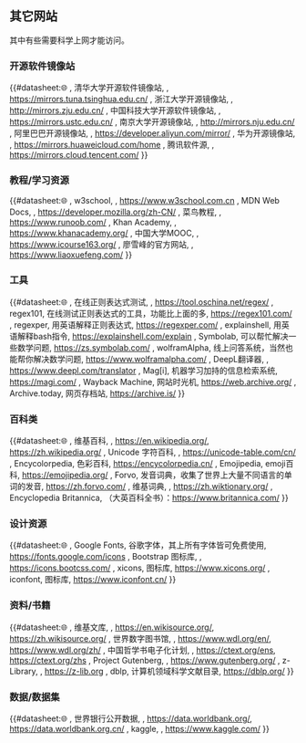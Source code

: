 ## 其它网站

其中有些需要科学上网才能访问。

### 开源软件镜像站

{{#datasheet:🌐
, 清华大学开源软件镜像站, , https://mirrors.tuna.tsinghua.edu.cn/
, 浙江大学开源镜像站, , http://mirrors.zju.edu.cn/
, 中国科技大学开源软件镜像站, , https://mirrors.ustc.edu.cn/
, 南京大学开源镜像站, , http://mirrors.nju.edu.cn/
, 阿里巴巴开源镜像站, , https://developer.aliyun.com/mirror/
, 华为开源镜像站, , https://mirrors.huaweicloud.com/home
, 腾讯软件源, , https://mirrors.cloud.tencent.com/
}}

### 教程/学习资源

{{#datasheet:🌐
, w3school, , https://www.w3school.com.cn
, MDN Web Docs, , https://developer.mozilla.org/zh-CN/
, 菜鸟教程, , https://www.runoob.com/
, Khan Academy, , https://www.khanacademy.org/
, 中国大学MOOC, , https://www.icourse163.org/
, 廖雪峰的官方网站, , https://www.liaoxuefeng.com/
}}

### 工具

{{#datasheet:🌐
, 在线正则表达式测试, , https://tool.oschina.net/regex/
, regex101, 在线测试正则表达式的工具，功能比上面的多, https://regex101.com/
, regexper, 用英语解释正则表达式, https://regexper.com/
, explainshell, 用英语解释bash指令, https://explainshell.com/explain
, Symbolab, 可以帮忙解决一些数学问题, https://zs.symbolab.com/
, wolframAlpha, 线上问答系统，当然也能帮你解决数学问题, https://www.wolframalpha.com/
, DeepL翻译器, , https://www.deepl.com/translator
, Mag[i], 机器学习加持的信息检索系统, https://magi.com/
, Wayback Machine, 网站时光机, https://web.archive.org/
, Archive.today, 网页存档站, https://archive.is/
}}

### 百科类

{{#datasheet:🌐
, 维基百科, , https://en.wikipedia.org/, https://zh.wikipedia.org/
, Unicode 字符百科, , https://unicode-table.com/cn/
, Encycolorpedia, 色彩百科, https://encycolorpedia.cn/
, Emojipedia, emoji百科, https://emojipedia.org/
, Forvo, 发音词典，收集了世界上大量不同语言的单词的发音, https://zh.forvo.com/
, 维基词典, , https://zh.wiktionary.org/
, Encyclopedia Britannica, （大英百科全书）：https://www.britannica.com/
}}

### 设计资源

{{#datasheet:🌐
, Google Fonts, 谷歌字体，其上所有字体皆可免费使用, https://fonts.google.com/icons
, Bootstrap 图标库, , https://icons.bootcss.com/
, xicons, 图标库, https://www.xicons.org/
, iconfont, 图标库, https://www.iconfont.cn/
}}

### 资料/书籍

{{#datasheet:🌐
, 维基文库, , https://en.wikisource.org/, https://zh.wikisource.org/
, 世界数字图书馆, , https://www.wdl.org/en/, https://www.wdl.org/zh/
, 中国哲学书电子化计划, , https://ctext.org/ens, https://ctext.org/zhs
, Project Gutenberg, , https://www.gutenberg.org/
, z-Library, , https://z-lib.org
, dblp, 计算机领域科学文献目录, https://dblp.org/
}}

### 数据/数据集

{{#datasheet:🌐
, 世界银行公开数据, , https://data.worldbank.org/, https://data.worldbank.org.cn/
, kaggle, , https://www.kaggle.com/
}}